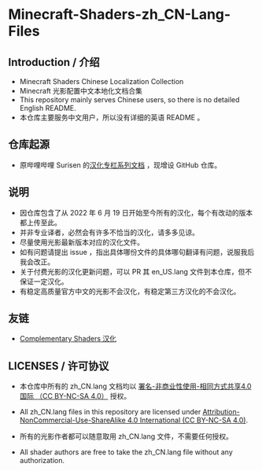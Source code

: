 # Minecraft-Shaders-zh_CN-Lang-Files
## Introduction / 介绍
- Minecraft Shaders Chinese Localization Collection
- Minecraft 光影配置中文本地化文档合集
- This repository mainly serves Chinese users, so there is no detailed English README.
- 本仓库主要服务中文用户，所以没有详细的英语 README 。

## 仓库起源
- 原哔哩哔哩 Surisen 的[汉化专栏系列文档](https://space.bilibili.com/286713864/article) ，现增设 GitHub 仓库。

## 说明
- 因仓库包含了从 2022 年 6 月 19 日开始至今所有的汉化，每个有改动的版本都上传至此。
- 并非专业译者，必然会有许多不恰当的汉化，请多多见谅。
- 尽量使用光影最新版本对应的汉化文件。
- 如有问题请提出 issue ，指出具体哪份文件的具体哪句翻译有问题，说服我后我会改正。
- 关于付费光影的汉化更新问题，可以 PR 其 en_US.lang 文件到本仓库，但不保证一定汉化。
- 有稳定高质量官方中文的光影不会汉化，有稳定第三方汉化的不会汉化。

## 友链
- [Complementary Shaders 汉化](https://www.mcbbs.net/thread-1262472-1-1.html)


## LICENSES / 许可协议

- 本仓库中所有的 zh_CN.lang 文档均以 [署名-非商业性使用-相同方式共享4.0国际 （CC BY-NC-SA 4.0）](https://creativecommons.org/licenses/by-nc-sa/4.0/) 授权。
- All zh_CN.lang files in this repository are licensed under [Attribution-NonCommercial-Use-ShareAlike 4.0 International (CC BY-NC-SA 4.0)](https://creativecommons.org/licenses/by-nc-sa/4.0/).

- 所有的光影作者都可以随意取用 zh_CN.lang 文件，不需要任何授权。
- All shader authors are free to take the zh_CN.lang file without any authorization.
